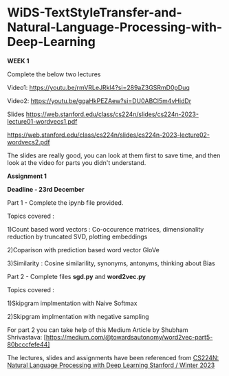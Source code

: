 # WiDS-TextStyleTransfer-and-Natural-Language-Processing-with-Deep-Learning

**WEEK 1**

Complete the below two lectures

Video1:
https://youtu.be/rmVRLeJRkl4?si=289aZ3GSRmD0pDuq

Video2:
https://youtu.be/gqaHkPEZAew?si=DU0ABCI5m4vHidDr

Slides
https://web.stanford.edu/class/cs224n/slides/cs224n-2023-lecture01-wordvecs1.pdf

https://web.stanford.edu/class/cs224n/slides/cs224n-2023-lecture02-wordvecs2.pdf

The slides are really good, you can look at them first to save time, and then look at the video for parts you didn't understand.


**Assignment 1**

**Deadline - 23rd December**

Part 1  - Complete the ipynb file provided. 

Topics covered : 

1)Count based word vectors : Co-occurence matrices, dimensionality reduction by truncated SVD, plotting embeddings 

2)Coparison with prediction based word vector GloVe  

3)Similarity : Cosine similarility, synonyms, antonyms, thinking about Bias  

Part 2 - Complete files **sgd.py** and **word2vec.py**

Topics covered :

1)Skipgram implmentation with Naive Softmax 

2)Skipgram implmentation with negative sampling

For part 2 you can take help of this Medium Article by Shubham Shrivastava:
[https://medium.com/@towardsautonomy/word2vec-part5-80bcccfefe44]



The lectures, slides and assignments have been referenced from [CS224N: Natural Language Processing with Deep Learning
Stanford / Winter 2023](http://web.stanford.edu/class/cs224n/)
